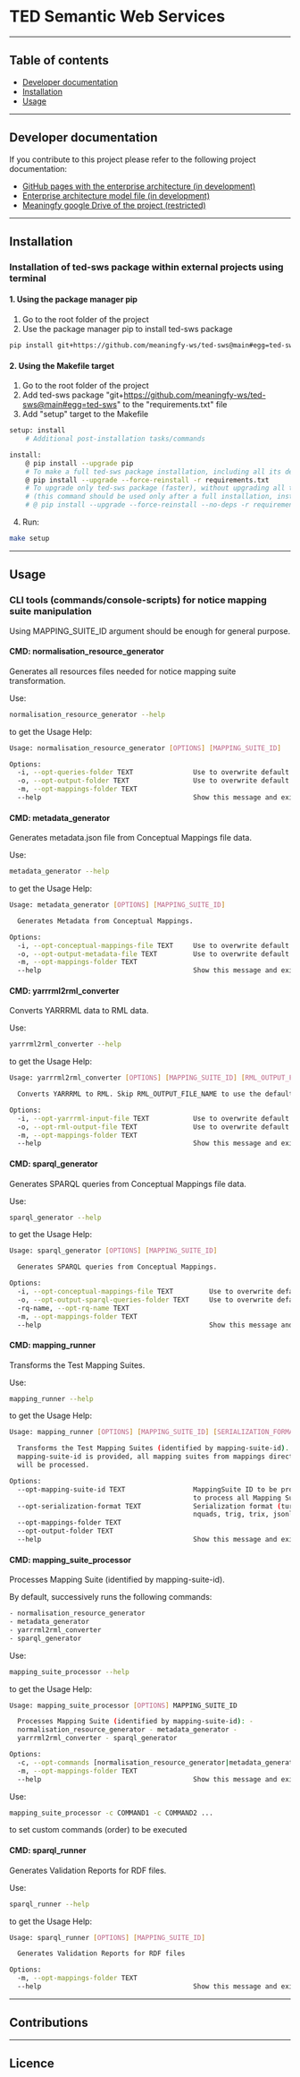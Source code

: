 # TED Semantic Web Services

<hr>

## Table of contents

- [Developer documentation](#developer-documentation)
- [Installation](#installation)
- [Usage](#usage)


<hr>

## Developer documentation

If you contribute to this project please refer to the following project documentation:
* [GitHub pages with the enterprise architecture (in development)](https://meaningfy-ws.github.io/ted-sws/ted-sws/index.html)
* [Enterprise architecture model file (in development)](https://drive.google.com/file/d/1YB2dPYe9E9bAR2peVraQaUANS-hXetms/view?usp=sharing)
* [Meaningfy google Drive of the project (restricted)](https://drive.google.com/drive/folders/1wfWYDAtcaJrYTuB14VzTixr1mJUkCHYl?usp=sharing)

<hr>

## Installation
### Installation of ted-sws package within external projects using terminal
#### 1. Using the package manager pip
1. Go to the root folder of the project
2. Use the package manager pip to install ted-sws package
```bash
pip install git+https://github.com/meaningfy-ws/ted-sws@main#egg=ted-sws
```
#### 2. Using the Makefile target
1. Go to the root folder of the project
2. Add ted-sws package "git+https://github.com/meaningfy-ws/ted-sws@main#egg=ted-sws" to the "requirements.txt" file
3. Add "setup" target to the Makefile
```bash
setup: install
	# Additional post-installation tasks/commands

install:
	@ pip install --upgrade pip
	# To make a full ted-sws package installation, including all its dependencies:
	@ pip install --upgrade --force-reinstall -r requirements.txt
	# To upgrade only ted-sws package (faster), without upgrading all the dependencies use the line below
	# (this command should be used only after a full installation, instead of the full installtion command):
	# @ pip install --upgrade --force-reinstall --no-deps -r requirements.txt
```
4. Run:
```bash
make setup
```

<hr>

## Usage
### CLI tools (commands/console-scripts) for notice mapping suite manipulation

Using MAPPING_SUITE_ID argument should be enough for general purpose.

#### CMD: normalisation_resource_generator
Generates all resources files needed for notice mapping suite transformation.

Use:
```bash
normalisation_resource_generator --help
```
to get the Usage Help:
```bash
Usage: normalisation_resource_generator [OPTIONS] [MAPPING_SUITE_ID]

Options:
  -i, --opt-queries-folder TEXT               Use to overwrite default INPUT
  -o, --opt-output-folder TEXT                Use to overwrite default OUTPUT
  -m, --opt-mappings-folder TEXT
  --help                                      Show this message and exit.
```

#### CMD: metadata_generator
Generates metadata.json file from Conceptual Mappings file data.

Use:
```bash
metadata_generator --help
```
to get the Usage Help:
```bash
Usage: metadata_generator [OPTIONS] [MAPPING_SUITE_ID]

  Generates Metadata from Conceptual Mappings.

Options:
  -i, --opt-conceptual-mappings-file TEXT     Use to overwrite default INPUT
  -o, --opt-output-metadata-file TEXT         Use to overwrite default OUTPUT
  -m, --opt-mappings-folder TEXT
  --help                                      Show this message and exit.
```

#### CMD: yarrrml2rml_converter
Converts YARRRML data to RML data.

Use:
```bash
yarrrml2rml_converter --help
```
to get the Usage Help:
```bash
Usage: yarrrml2rml_converter [OPTIONS] [MAPPING_SUITE_ID] [RML_OUTPUT_FILE_NAME]

  Converts YARRRML to RML. Skip RML_OUTPUT_FILE_NAME to use the default name.

Options:
  -i, --opt-yarrrml-input-file TEXT           Use to overwrite default INPUT
  -o, --opt-rml-output-file TEXT              Use to overwrite default OUTPUT
  -m, --opt-mappings-folder TEXT
  --help                                      Show this message and exit.
```

#### CMD: sparql_generator
Generates SPARQL queries from Conceptual Mappings file data.

Use:
```bash
sparql_generator --help
```
to get the Usage Help:
```bash
Usage: sparql_generator [OPTIONS] [MAPPING_SUITE_ID]

  Generates SPARQL queries from Conceptual Mappings.

Options:
  -i, --opt-conceptual-mappings-file TEXT         Use to overwrite default INPUT
  -o, --opt-output-sparql-queries-folder TEXT     Use to overwrite default OUTPUT
  -rq-name, --opt-rq-name TEXT
  -m, --opt-mappings-folder TEXT
  --help                                          Show this message and exit.
```

#### CMD: mapping_runner
Transforms the Test Mapping Suites.

Use:
```bash
mapping_runner --help
```
to get the Usage Help:
```bash
Usage: mapping_runner [OPTIONS] [MAPPING_SUITE_ID] [SERIALIZATION_FORMAT]

  Transforms the Test Mapping Suites (identified by mapping-suite-id). If no
  mapping-suite-id is provided, all mapping suites from mappings directory
  will be processed.

Options:
  --opt-mapping-suite-id TEXT                 MappingSuite ID to be processed (leave empty
                                              to process all Mapping Suites).
  --opt-serialization-format TEXT             Serialization format (turtle (default),
                                              nquads, trig, trix, jsonld, hdt).
  --opt-mappings-folder TEXT
  --opt-output-folder TEXT
  --help                                      Show this message and exit.
```

#### CMD: mapping_suite_processor
Processes Mapping Suite (identified by mapping-suite-id).

By default, successively runs the following commands:
```bash
- normalisation_resource_generator
- metadata_generator
- yarrrml2rml_converter
- sparql_generator
```

Use:
```bash
mapping_suite_processor --help
```
to get the Usage Help:
```bash
Usage: mapping_suite_processor [OPTIONS] MAPPING_SUITE_ID

  Processes Mapping Suite (identified by mapping-suite-id): -
  normalisation_resource_generator - metadata_generator -
  yarrrml2rml_converter - sparql_generator

Options:
  -c, --opt-commands [normalisation_resource_generator|metadata_generator|yarrrml2rml_converter|sparql_generator]
  -m, --opt-mappings-folder TEXT
  --help                                      Show this message and exit.
```
Use:
```bash
mapping_suite_processor -c COMMAND1 -c COMMAND2 ...
```
to set custom commands (order) to be executed


#### CMD: sparql_runner
Generates Validation Reports for RDF files.

Use:
```bash
sparql_runner --help
```
to get the Usage Help:
```bash
Usage: sparql_runner [OPTIONS] [MAPPING_SUITE_ID]

  Generates Validation Reports for RDF files

Options:
  -m, --opt-mappings-folder TEXT
  --help                                      Show this message and exit.

```
<hr>

## Contributions

<hr>

## Licence